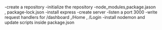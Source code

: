 -create a repository
-initialize the repository
-node_modules,package.jason , package-lock.json
-install express 
-create server
-listen a port 3000
-write request handlers for /dashboard ,/Home , /Login
-install nodemon and update scripts inside package.json
